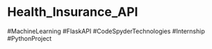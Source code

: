 # Health_Insurance_API
#MachineLearning #FlaskAPI #CodeSpyderTechnologies #Internship #PythonProject
